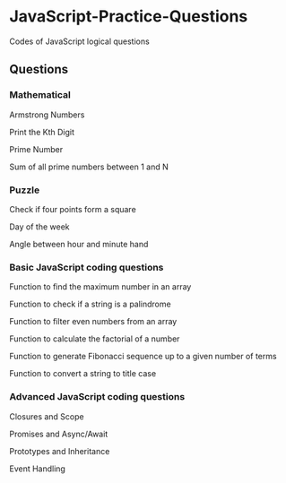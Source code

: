 # JavaScript-Practice-Questions
Codes of JavaScript logical questions

<h2>Questions</h2>
<h3>Mathematical</h3>

Armstrong Numbers

Print the Kth Digit

Prime Number

Sum of all prime numbers between 1 and N

<h3>Puzzle</h3>

Check if four points form a square

Day of the week

Angle between hour and minute hand

<h3>Basic JavaScript coding questions</h3>

Function to find the maximum number in an array

Function to check if a string is a palindrome

Function to filter even numbers from an array

Function to calculate the factorial of a number

Function to generate Fibonacci sequence up to a given number of terms

Function to convert a string to title case

<h3>Advanced JavaScript coding questions</h3>

Closures and Scope

Promises and Async/Await

Prototypes and Inheritance

Event Handling


